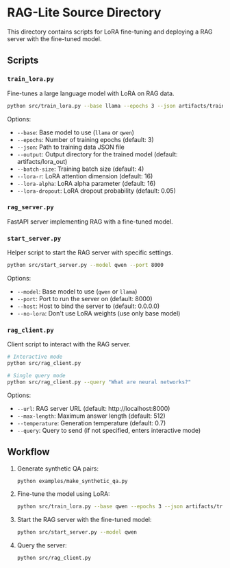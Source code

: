 # RAG-Lite Source Directory

This directory contains scripts for LoRA fine-tuning and deploying a RAG server with the fine-tuned model.

## Scripts

### `train_lora.py`

Fine-tunes a large language model with LoRA on RAG data.

```bash
python src/train_lora.py --base llama --epochs 3 --json artifacts/train_qa.json
```

Options:
- `--base`: Base model to use (`llama` or `qwen`)
- `--epochs`: Number of training epochs (default: 3)
- `--json`: Path to training data JSON file
- `--output`: Output directory for the trained model (default: artifacts/lora_out)
- `--batch-size`: Training batch size (default: 4)
- `--lora-r`: LoRA attention dimension (default: 16)
- `--lora-alpha`: LoRA alpha parameter (default: 16)
- `--lora-dropout`: LoRA dropout probability (default: 0.05)

### `rag_server.py`

FastAPI server implementing RAG with a fine-tuned model.

### `start_server.py`

Helper script to start the RAG server with specific settings.

```bash
python src/start_server.py --model qwen --port 8000
```

Options:
- `--model`: Base model to use (`qwen` or `llama`)
- `--port`: Port to run the server on (default: 8000)
- `--host`: Host to bind the server to (default: 0.0.0.0)
- `--no-lora`: Don't use LoRA weights (use only base model)

### `rag_client.py`

Client script to interact with the RAG server.

```bash
# Interactive mode
python src/rag_client.py

# Single query mode
python src/rag_client.py --query "What are neural networks?"
```

Options:
- `--url`: RAG server URL (default: http://localhost:8000)
- `--max-length`: Maximum answer length (default: 512)
- `--temperature`: Generation temperature (default: 0.7)
- `--query`: Query to send (if not specified, enters interactive mode)

## Workflow

1. Generate synthetic QA pairs:
   ```bash
   python examples/make_synthetic_qa.py
   ```

2. Fine-tune the model using LoRA:
   ```bash
   python src/train_lora.py --base qwen --epochs 3 --json artifacts/train_qa.json
   ```

3. Start the RAG server with the fine-tuned model:
   ```bash
   python src/start_server.py --model qwen
   ```

4. Query the server:
   ```bash
   python src/rag_client.py
   ```
